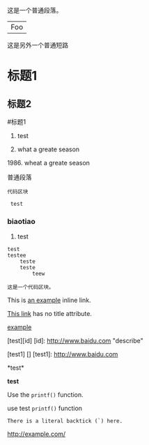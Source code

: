 这是一个普通段落。
<table>
    <tr>
        <td>Foo</td>
    </tr>
</table>
这是另外一个普通短路
  
标题1
=====
标题2
-----
#标题1


1. test
  
1986. what a greate season
  
1986\. wheat a greate season

 普通段落

	代码区块

<pre><code> test
</code></pre>

<h3>biaotiao</h3>
<ol>
<li>
<p>test</p>
</li>
</ol>
  
    test
    testee
        teste
		teste
			teew
<pre><code>这是一个代码区块。
</code></pre>

  



This is [an example](http://example.com/ "Title") inline link.
  

[This link](http://example.net/) has no title attribute.
   
[example](http://www.baidu.com "百度")
  
[test][id]
[id]: http://www.baidu.com "describe"

[test1] []
[test1]: http://www.baidu.com


\*test\*
  

**test**

   
Use the `printf()` function.

  
use test <code>printf()</code> function
  
``There is a literal backtick (`) here.``

<http://example.com/>